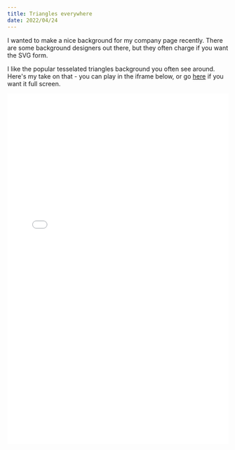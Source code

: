 ```yaml
---
title: Triangles everywhere
date: 2022/04/24
---
```


I wanted to make a nice background for my company page recently. There are some background designers out there, but they often charge if you want the SVG form.

I like the popular tesselated triangles background you often see around. Here's my take on that - you can play in the iframe below, or go [here](/triangles) if you want it full screen.

<iframe width="100%" height="800px" src="/triangles" frameborder="0"></iframe>
